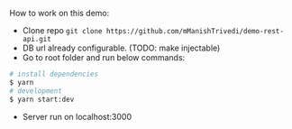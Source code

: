 How to work on this demo:

- Clone repo
  `git clone https://github.com/mManishTrivedi/demo-rest-api.git`
- DB url already configurable. (TODO: make injectable)
- Go to root folder and run below commands:  

```bash
# install dependencies
$ yarn 
# development
$ yarn start:dev

```
- Server run on localhost:3000
